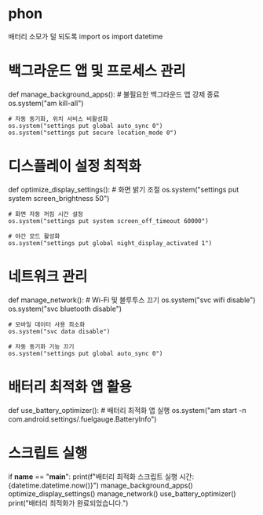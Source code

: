 # phon
배터리 소모가 덜 되도록
import os
import datetime

# 백그라운드 앱 및 프로세스 관리
def manage_background_apps():
    # 불필요한 백그라운드 앱 강제 종료
    os.system("am kill-all")
    
    # 자동 동기화, 위치 서비스 비활성화
    os.system("settings put global auto_sync 0")
    os.system("settings put secure location_mode 0")

# 디스플레이 설정 최적화    
def optimize_display_settings():
    # 화면 밝기 조절
    os.system("settings put system screen_brightness 50")
    
    # 화면 자동 꺼짐 시간 설정
    os.system("settings put system screen_off_timeout 60000")
    
    # 야간 모드 활성화
    os.system("settings put global night_display_activated 1")

# 네트워크 관리
def manage_network():
    # Wi-Fi 및 블루투스 끄기
    os.system("svc wifi disable")
    os.system("svc bluetooth disable")
    
    # 모바일 데이터 사용 최소화
    os.system("svc data disable")
    
    # 자동 동기화 기능 끄기
    os.system("settings put global auto_sync 0")

# 배터리 최적화 앱 활용
def use_battery_optimizer():
    # 배터리 최적화 앱 실행
    os.system("am start -n com.android.settings/.fuelgauge.BatteryInfo")

# 스크립트 실행
if __name__ == "__main__":
    print(f"배터리 최적화 스크립트 실행 시간: {datetime.datetime.now()}")
    manage_background_apps()
    optimize_display_settings()
    manage_network()
    use_battery_optimizer()
    print("배터리 최적화가 완료되었습니다.")
